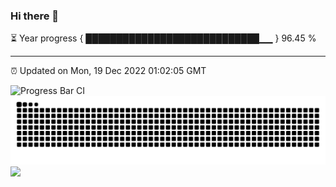 ### Hi there 👋

⏳ Year progress { ████████████████████████████▁▁ } 96.45 %

---

⏰ Updated on Mon, 19 Dec 2022 01:02:05 GMT

![Progress Bar CI](https://github.com/liununu/liununu/workflows/Progress%20Bar%20CI/badge.svg)![](https://raw.githubusercontent.com/L1cardo/L1cardo/main/assets/github-contribution-grid-snake.svg)![](https://raw.githubusercontent.com/seesaws/seesaws/main/assets/github-contribution-grid-snake.svg)
